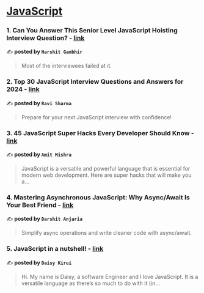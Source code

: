 
<h1><a href=https://medium.com/tag/javascript-development/recommended target="_blank" rel="noopener noreferrer">JavaScript</a></h1>
<h3>1. Can You Answer This Senior Level JavaScript Hoisting Interview Question? - <a href="https://medium.com/@harshitgambhir88/can-you-answer-this-senior-level-javascript-hoisting-interview-question-852f1c772383" target="_blank" rel="noopener noreferrer">link</a></h3>

✍️ **posted by `Harshit Gambhir`**

<blockquote>Most of the interviewees failed at it.</blockquote>

<h3>2. Top 30 JavaScript Interview Questions and Answers for 2024 - <a href="https://medium.com/@javascriptcentric/top-30-javascript-interview-questions-and-answers-for-2024-7f1e2d1d0638" target="_blank" rel="noopener noreferrer">link</a></h3>

✍️ **posted by `Ravi Sharma`**

<blockquote>Prepare for your next JavaScript interview with confidence!</blockquote>

<h3>3. 45 JavaScript Super Hacks Every Developer Should Know - <a href="https://medium.com/dev-genius/45-javascript-super-hacks-every-developer-should-know-92aecfb33ee8" target="_blank" rel="noopener noreferrer">link</a></h3>

✍️ **posted by `Amit Mishra`**

<blockquote>JavaScript is a versatile and powerful language that is essential for modern web development. Here are super hacks that will make you a…</blockquote>

<h3>4. Mastering Asynchronous JavaScript: Why Async/Await Is Your Best Friend - <a href="https://medium.com/@darshitanjaria/mastering-asynchronous-javascript-why-async-await-is-your-best-friend-3ca6f900b506" target="_blank" rel="noopener noreferrer">link</a></h3>

✍️ **posted by `Darshit Anjaria`**

<blockquote>Simplify async operations and write cleaner code with async/await.</blockquote>

<h3>5. JavaScript in a nutshell! - <a href="https://medium.com/@daisykirui/javascript-in-a-nutshell-669dab5b6e78" target="_blank" rel="noopener noreferrer">link</a></h3>

✍️ **posted by `Daisy Kirui`**

<blockquote>Hi. My name is Daisy, a software Engineer and I love JavaScript. It is a versatile language as there’s so much to do with it (in…</blockquote>

